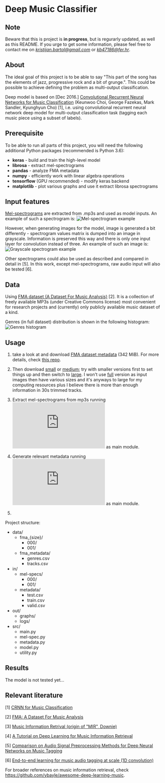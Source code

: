 # Deep Music Classifier

## Note

Beware that this is project is **in progress**, but is regurarly updated, as well as this README. If you urge to get some information, please feel free to contact me on *kristijan.bartol@gmail.com* or *kb47186@fer.hr*.

## About

The ideal goal of this project is to be able to say "This part of the song has the elements of jazz, progressive rock and a bit of grunge.". This could be possible to achieve defining the problem as multi-output classification.

Deep model is based on [Dec 2016.] [Convolutional Recurrent Neural Networks for Music Classification](https://arxiv.org/abs/1609.04243) (Keunwoo Choi, George Fazekas, Mark Sandler, Kyunghyun Cho) [1], i.e. using convolutional recurrent neural network deep model for multi-output classification task (tagging each music piece using a subset of labels).

## Prerequisite

To be able to run all parts of this project, you will need the following additional Python packages (recommended is Python 3.6):

- **keras** - build and train the high-level model
- **librosa** - extract mel-spectrograms
- **pandas** - analyze FMA metadata
- **numpy** - efficiently work with linear algebra operations
- **tensorflow** (GPU recommended) - modify keras backend
- **matplotlib** - plot various graphs and use it extract librosa spectrograms

## Input features

[Mel-spectrograms](https://en.wikipedia.org/wiki/Mel_scale) are extracted from .mp3s and used as model inputs. An example of such a spectrogram is: ![Mel-spectrogram example](https://github.com/kristijanbartol/Deep-Music-Tagger/blob/master/out/graphs/plot.png)

However, when generating images for the model, image is generated a bit differently - spectrogram values matrix is dumped into an image in grayscale. Information is preserved this way and there is only one input layer for convolution instead of three. An example of such an image is: ![Grayscale spectrogram example](https://github.com/kristijanbartol/Deep-Music-Tagger/blob/master/out/graphs/020055.png)

Other spectrograms could also be used as described and compared in detail in [5]. In this work, except mel-spectrograms, raw audio input will also be tested [6].

## Data

Using [FMA dataset (A Dataset For Music Analysis)](https://github.com/mdeff/fma) [2]. It is a collection of freely available MP3s (under Creative Commons license) most convenient for research projects and (currently) only publicly available music dataset of a kind.

Genres (in full dataset) distribution is shown in the following histogram: ![Genres histogram](https://github.com/kristijanbartol/Deep-Music-Tagger/blob/master/out/graphs/genre_top.png)

## Usage

1. take a look at and download [FMA dataset metadata](https://os.unil.cloud.switch.ch/fma/fma_metadata.zip) (342 MiB). For more details, check [this repo](https://github.com/mdeff/fma).

2. Then download [small](https://os.unil.cloud.switch.ch/fma/fma_small.zip) or [medium](https://os.unil.cloud.switch.ch/fma/fma_medium.zip); try with smaller versions first to set things up and then switch to [large](https://os.unil.cloud.switch.ch/fma/fma_large.zip). I won't use [full](https://os.unil.cloud.switch.ch/fma/fma_full.zip) version as input images then have various sizes and it's anyways to large for my computing resources plus I believe there is more than enough information in 30s trimmed tracks.

3. Extract mel-spectrograms from mp3s running ![mel-spec.py](https://github.com/kristijanbartol/Deep-Music-Tagger/blob/master/src/mel-spec.py) as main module.

4. Generate relevant metadata running ![metadata.py](https://github.com/kristijanbartol/Deep-Music-Tagger/blob/master/src/metadata.py) as main module.

5. 

Project structure:

* data/
	* fma_{size}/
		* 000/
		* 001/
	* fma_metadata/
		* genres.csv
		* tracks.csv
* in/
	* mel-specs/
		* 000/
		* 001/
	* metadata/
		* test.csv
		* train.csv
		* valid.csv
* out/
	* graphs/
	* logs/
* src/
	* main.py
	* mel-spec.py
	* metadata.py
	* model.py
	* utility.py
	
## Results

The model is not tested yet...

## Relevant literature

[1] [CRNN for Music Classification](https://arxiv.org/abs/1609.04243)

[2] [FMA: A Dataset For Music Analysis](https://arxiv.org/abs/1612.01840)

[3] [Music Information Retrival (origin of "MIR", Downie)](http://www.music.mcgill.ca/~ich/classes/mumt611_08/downie_mir_arist37.pdf)

[4] [A Tutorial on Deep Learning for Music Information Retrieval](https://arxiv.org/pdf/1709.04396.pdf)

[5] [Comparison on Audio Signal Preprocessing Methods for Deep Neural Networks on Music Tagging](https://arxiv.org/pdf/1709.01922.pdf)

[6] [End-to-end learning for music audio tagging at scale (1D convolution)](https://arxiv.org/pdf/1711.02520.pdf)

For broader references on music information retrieval, check https://github.com/ybayle/awesome-deep-learning-music.
